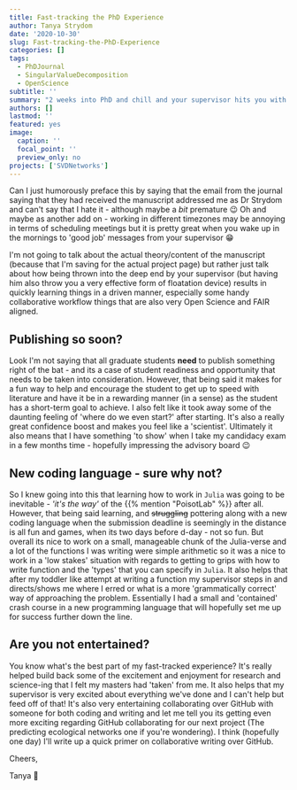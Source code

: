 ```yaml
---
title: Fast-tracking the PhD Experience
author: Tanya Strydom
date: '2020-10-30'
slug: Fast-tracking-the-PhD-Experience
categories: []
tags:
  - PhDJournal
  - SingularValueDecomposition
  - OpenScience
subtitle: ''
summary: "2 weeks into PhD and chill and your supervisor hits you with an idea for a manuscript due in 1.5 months, while you're working remotely (in a different continent & timezone no less) and during a pandemic. It all turned out okay in the end though - I think."
authors: []
lastmod: ''
featured: yes
image:
  caption: ''
  focal_point: ''
  preview_only: no
projects: ['SVDNetworks']
---
```


Can I just humorously preface this by saying that the email from the journal saying that they had received the manuscript addressed me as Dr Strydom and can't say that I hate it - although maybe a *bit* premature 😉 Oh and maybe as another add on - working in different timezones may be annoying in terms of scheduling meetings but it is pretty great when you wake up in the mornings to 'good job' messages from your supervisor 😁

I'm not going to talk about the actual theory/content of the manuscript (because that I'm saving for the actual project page) but rather just talk about how being thrown into the deep end by your supervisor (but having him also throw you a very effective form of floatation device) results in quickly learning things in a driven manner, especially some handy collaborative workflow things that are also very Open Science and FAIR aligned.

## Publishing so soon?

Look I'm not saying that all graduate students **need** to publish something right of the bat - and its a case of student readiness and opportunity that needs to be taken into consideration. However, that being said it makes for a fun way to help and encourage the student to get up to speed with literature and have it be in a rewarding manner (in a sense) as the student has a short-term goal to achieve. I also felt like it took away some of the daunting feeling of 'where do we even start?' after starting. It's also a really great confidence boost and makes you feel like a 'scientist'. Ultimately it also means that I have something 'to show' when I take my candidacy exam in a few months time - hopefully impressing the advisory board :wink:

## New coding language - sure why not?

So I knew going into this that learning how to work in `Julia` was going to be inevitable - *'it's the way'* of the {{% mention "PoisotLab" %}} after all. However, that being said learning, and ~~struggling~~ pottering along with a new coding language when the submission deadline is seemingly in the distance is all fun and games, when its two days before d-day - not so fun. But overall its nice to work on a small, manageable chunk of the Julia-verse and a lot of the functions I was writing were simple arithmetic so it was a nice to work in a 'low stakes' situation with regards to getting to grips with how to write function and the 'types' that you can specify in `Julia`. It also helps that after my toddler like attempt at writing a function  my supervisor steps in and directs/shows me where I erred or what is a more 'grammatically correct' way of approaching the problem. Essentially I had a small and 'contained' crash course in a new programming language that will hopefully set me up for success further down the line.

## Are you not entertained?

You know what's the best part of my fast-tracked experience? It's really helped build back some of the excitement and enjoyment for research and science-ing that I felt my masters had 'taken' from me. It also helps that my supervisor is very excited about everything we've done and I can't help but feed off of that! It's also very entertaining collaborating over GitHub with someone for both coding and writing and let me tell you its getting even more exciting regarding GitHub collaborating for our next project (The predicting ecological networks one if you're wondering). I think (hopefully one day) I'll write up a quick primer on collaborative writing over GitHub.

Cheers,

Tanya 🐾
